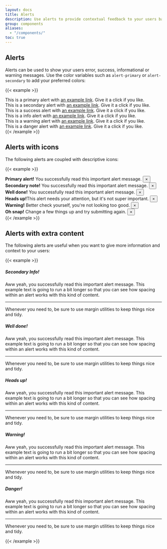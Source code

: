 ```yaml
---
layout: docs
title: Alerts
description: Use alerts to provide contextual feedback to your users based on their input and behaviour
group: components
aliases:
  - "/components/"
toc: true
---
```


## Alerts

Alerts can be used to show your users error, success, informational or warning messages. Use the color variables such as `alert-primary` or `alert-secondary` to add your preferred colors:

{{< example >}}
<div class="alert alert-primary" role="alert">
    <span class="alert-inner--text">This is a primary  alert with <a href="#" class="alert-link">an example link</a>. Give it a click if you like.</span>
</div>
<div class="alert alert-secondary" role="alert">
    <span class="alert-inner--text">This is a secondary alert with <a href="#" class="alert-link">an example link</a>. Give it a click if you like.</span>
</div>
<div class="alert alert-success" role="alert">
    <span class="alert-inner--text">This is a success alert with <a href="#" class="alert-link">an example link</a>. Give it a click if you like.</span>
</div>
<div class="alert alert-info" role="alert">
    <span class="alert-inner--text">This is a info alert with <a href="#" class="alert-link">an example link</a>. Give it a click if you like.</span>
</div>
<div class="alert alert-warning" role="alert">
    <span class="alert-inner--text">This is a warning alert with <a href="#" class="alert-link">an example link</a>. Give it a click if you like.</span>
</div>
<div class="alert alert-danger" role="alert">
    <span class="alert-inner--text">This is a danger alert with <a href="#" class="alert-link">an example link</a>. Give it a click if you like.</span>
</div>
{{< /example >}}

## Alerts with icons

The following alerts are coupled with descriptive icons:

{{< example >}}
<div class="alert alert-primary alert-dismissible fade show" role="alert">
    <span class="alert-inner--icon"><i class="fas fa-brain"></i></span>
    <span class="alert-inner--text"><strong>Primary alert!</strong> You successfully read this important alert message.</span>
    <button type="button" class="close" data-dismiss="alert" aria-label="Close">
        <span aria-hidden="true">&times;</span>
    </button>
</div>
<div class="alert alert-secondary alert-dismissible fade show" role="alert">
    <span class="alert-inner--icon"><i class="far fa-dizzy"></i></span>
    <span class="alert-inner--text"><strong>Secondary note!</strong> You successfully read this important alert message.</span>
    <button type="button" class="close" data-dismiss="alert" aria-label="Close">
        <span aria-hidden="true">&times;</span>
    </button>
</div>
<div class="alert alert-success alert-dismissible fade show" role="alert">
    <span class="alert-inner--icon"><i class="far fa-thumbs-up"></i></span>
    <span class="alert-inner--text"><strong>Well done!</strong> You successfully read this important alert message.</span>
    <button type="button" class="close" data-dismiss="alert" aria-label="Close">
        <span aria-hidden="true">&times;</span>
    </button>
</div>
<div class="alert alert-info alert-dismissible fade show" role="alert">
    <span class="alert-inner--icon"><i class="far fa-bell"></i></span>
    <span class="alert-inner--text"><strong>Heads up!</strong>This alert needs your attention, but it's not super important.</span>
    <button type="button" class="close" data-dismiss="alert" aria-label="Close">
        <span aria-hidden="true">&times;</span>
    </button>
</div>
<div class="alert alert-warning alert-dismissible fade show" role="alert">
    <span class="alert-inner--icon"><i class="fas fa-exclamation-circle"></i></span>
    <span class="alert-inner--text"><strong>Warning!</strong> Better check yourself, you're not looking too good.</span>
    <button type="button" class="close" data-dismiss="alert" aria-label="Close">
        <span aria-hidden="true">&times;</span>
    </button>
</div>
<div class="alert alert-danger alert-dismissible fade show" role="alert">
    <span class="alert-inner--icon"><i class="fas fa-fire"></i></span>
    <span class="alert-inner--text"><strong>Oh snap!</strong> Change a few things up and try submitting again.</span>
    <button type="button" class="close" data-dismiss="alert" aria-label="Close">
        <span aria-hidden="true">&times;</span>
    </button>
</div>
{{< /example >}}

## Alerts with extra content

The following alerts are useful when you want to give more information and context to your users:

{{< example >}}
<div class="alert alert-primary" role="alert">
    <span class="alert-inner--icon"><i class="far fa-dizzy"></i></span>
    <h5 class="alert-heading">Secondary Info!</h5>
    <p>Aww yeah, you successfully read this important alert message. This example text is going to run a bit longer so that you can see how spacing within an alert works with this kind of content.</p>
    <hr>
    <p class="mb-0">Whenever you need to, be sure to use margin utilities to keep things nice and tidy.</p>
</div>
<div class="alert alert-secondary" role="alert">
    <span class="alert-inner--icon"><i class="far fa-thumbs-up"></i></span>
    <h5 class="alert-heading">Well done!</h5>
    <p>Aww yeah, you successfully read this important alert message. This example text is going to run a bit longer so that you can see how spacing within an alert works with this kind of content.</p>
    <hr>
    <p class="mb-0">Whenever you need to, be sure to use margin utilities to keep things nice and tidy.</p>
</div>
<div class="alert alert-info" role="alert">
    <span class="alert-inner--icon"><i class="far fa-bell"></i></span>
    <h5 class="alert-heading">Heads up!</h5>
    <p>Aww yeah, you successfully read this important alert message. This example text is going to run a bit longer so that you can see how spacing within an alert works with this kind of content.</p>
    <hr>
    <p class="mb-0">Whenever you need to, be sure to use margin utilities to keep things nice and tidy.</p>
</div>
<div class="alert alert-warning" role="alert">
    <span class="alert-inner--icon"><i class="fas fa-exclamation-circle"></i></span>
    <h5 class="alert-heading">Warning!</h5>
    <p>Aww yeah, you successfully read this important alert message. This example text is going to run a bit longer so that you can see how spacing within an alert works with this kind of content.</p>
    <hr>
    <p class="mb-0">Whenever you need to, be sure to use margin utilities to keep things nice and tidy.</p>
</div>
<div class="alert alert-danger" role="alert">
    <span class="alert-inner--icon"><i class="fas fa-fire"></i></span>
    <h5 class="alert-heading">Danger!</h5>
    <p>Aww yeah, you successfully read this important alert message. This example text is going to run a bit longer so that you can see how spacing within an alert works with this kind of content.</p>
    <hr>
    <p class="mb-0">Whenever you need to, be sure to use margin utilities to keep things nice and tidy.</p>
</div>
{{< /example >}}
